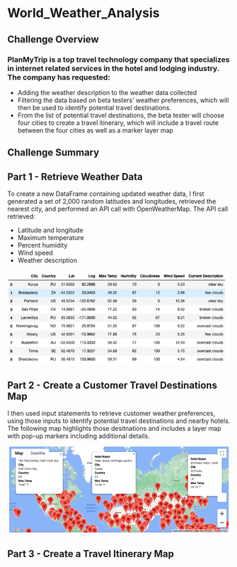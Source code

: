 # World_Weather_Analysis

## Challenge Overview

### PlanMyTrip is a top travel technology company that specializes in internet related services in the hotel and lodging industry. The company has requested: 
-	Adding the weather description to the weather data collected
-	Filtering the data based on beta testers’ weather preferences, which will then be used to identify potential travel destinations.
-	From the list of potential travel destinations, the beta tester will choose four cities to create a travel itinerary, which will include a travel route between the four cities as well as a marker layer map


## Challenge Summary
## Part 1 - Retrieve Weather Data
To create a new DataFrame containing updated weather data, I first generated a set of 2,000 random latitudes and longitudes, retrieved the nearest city, and performed an API call with OpenWeatherMap. The API call retrieved:
 - Latitude and longitude
 - Maximum temperature
 - Percent humidity
 - Wind speed
 - Weather description

![](https://github.com/AB3478/World_Weather_Analysis/blob/c1e6f9368d70c7d4b2b955e81495935747910ce4/Resources/Weather_Database.png)

## Part 2 - Create a Customer Travel Destinations Map
I then used input statements to retrieve customer weather preferences, using those inputs to identify potential travel destinations and nearby hotels. The following map highlights those desitnations and includes a layer map with pop-up markers including additional details.

![](https://github.com/AB3478/World_Weather_Analysis/blob/66622595d823d5fda85ed385e3db6d7c7358e48a/Weather_Database/WeatherPy_vacation_map.png)
## Part 3 - Create a Travel Itinerary Map
